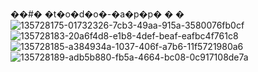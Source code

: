 ��#� �t�o�d�o�-�a�p�p�
�
�![135728175-01732326-7cb3-49aa-915a-3580076fb0cf](https://user-images.githubusercontent.com/124719065/217614354-b8bbbdb8-aa7a-43be-ac6e-87cef217d4a9.jpg)
![135728183-20a6f4d8-e1b8-4def-beaf-eafbc4f761c8](https://user-images.githubusercontent.com/124719065/217614529-9840ef60-11ca-4a29-8d4c-3060b285cfe0.jpg)
![135728185-a384934a-1037-406f-a7b6-11f5721980a6](https://user-images.githubusercontent.com/124719065/217615671-bf5b326f-cfd9-44d6-9c39-68df663656d6.jpg)
![135728189-adb5b880-fb5a-4664-bc08-0c917108de7a](https://user-images.githubusercontent.com/124719065/217615691-36e41bc2-b4c5-4dff-874e-846b7a8a2602.jpg)
